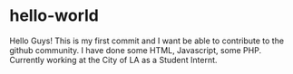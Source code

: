 # hello-world

Hello Guys!
This is my first commit and I want be able to contribute to the github community.
I have done some HTML, Javascript, some PHP. 
Currently working at the City of LA as a Student Internt. 
